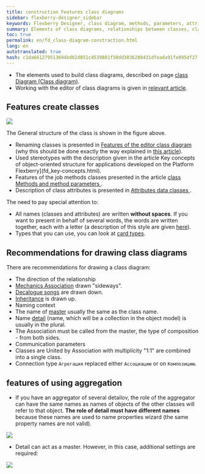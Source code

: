 ```yaml
--- 
title: construction Features class diagrams 
sidebar: flexberry-designer_sidebar 
keywords: Flexberry Designer, class diagram, methods, parameters, attributes, Association, aggregation, composition, map types, inheritance, master, detail 
summary: Elements of class diagrams, relationships between classes, class structure 
toc: true 
permalink: en/fd_class-diagram-constraction.html 
lang: en 
autotranslated: true 
hash: c1da661279513694bd02d851c4539801f58dd3836280431dfeada91fe895df27 
--- 
```


* The elements used to build class diagrams, described on page [class Diagram (Class diagram)](fd_class-diagram.html). 
* Working with the editor of class diagrams is given in [relevant article](fd_class-diagram-editor-features-work.html). 

## Features create classes 

![](/images/pages/products/flexberry-designer/class-diagram/structure-of-class.png) 

The General structure of the class is shown in the figure above. 

* Renaming classes is presented in [Features of the editor class diagram](fd_class-diagram-editor-features-work.html) (why this should be done exactly the way explained in [this article](fd_recommended-structure-repository.html)). 
* Used stereotypes with the description given in the article Key concepts of object-oriented structure for applications developed on the Platform Flexberry](fd_key-concepts.html). 
* Features of the job methods classes presented in the article [class Methods and method parameters ](fd_methods-parameters.html). 
* Description of class attributes is presented in [Attributes data classes ](fo_attributes-class-data.html). 

The need to pay special attention to: 

* All names (classes and attributes) are written **without spaces**. If you want to present in behalf of several words, the words are written together, each with a letter (a description of this style are given [here](http://ru.wikipedia.org/wiki/CamelCase)). 
* Types that you can use, you can look at [card types](fd_types-map.html). 

## Recommendations for drawing class diagrams 

There are recommendations for drawing a class diagram: 

* The direction of the relationship 
* [Mechanics Association](fd_master-association.html) drawn "sideways". 
* [Decalogue songs](fo_detail-associations-properties.html) are drawn down. 
* [Inheritance](fd_inheritance.html) is drawn up. 
* Naming context 
* The name of [master](fd_key-concepts.html) usually the same as the class name. 
* Name [detail](fd_key-concepts.html) (name, which will be a collection in the object model) is usually in the plural. 
* The Association must be called from the master, the type of composition - from both sides. 
* Communication parameters 
* Classes are United by Association with multiplicity "1:1" are combined into a single class. 
* Connection type `Агрегация` replaced either `Ассоциацию` or on `Композицию`.

## features of using aggregation 

* If you have an aggregator of several detailov, the role of the aggregator can have the same names as names of objects of the other classes will refer to that object. 
**The role of detail must have different names** because these names are used to name properties wizard (the same property names are not valid). 

![](/images/pages/products/flexberry-designer/class-diagram/same-link-names.png) 

* Detail can act as a master. However, in this case, additional settings are required: 

![](/images/pages/products/flexberry-designer/class-diagram/connect-details-master.png) 



